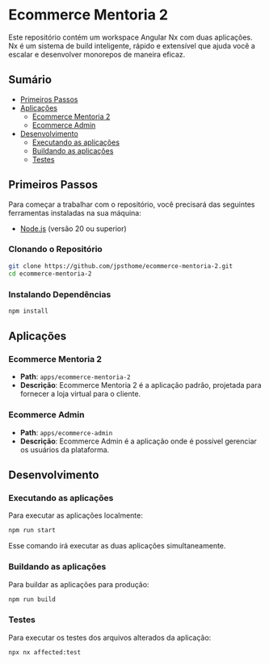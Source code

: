# Ecommerce Mentoria 2

Este repositório contém um workspace Angular Nx com duas aplicações. Nx é um sistema de build inteligente, rápido e extensível que ajuda você a escalar e desenvolver monorepos de maneira eficaz.

## Sumário

- [Primeiros Passos](#primeiros-passos)
- [Aplicações](#aplicações)
    - [Ecommerce Mentoria 2](#ecommerce-mentoria-2)
    - [Ecommerce Admin](#ecommerce-admin)
- [Desenvolvimento](#desenvolvimento)
    - [Executando as aplicações](#executando-as-aplicações)
    - [Buildando as aplicações](#buildando-as-aplicações)
    - [Testes](#testes)

## Primeiros Passos

Para começar a trabalhar com o repositório, você precisará das seguintes ferramentas instaladas na sua máquina:

- [Node.js](https://nodejs.org/) (versão 20 ou superior)

### Clonando o Repositório

```bash
git clone https://github.com/jpsthome/ecommerce-mentoria-2.git
cd ecommerce-mentoria-2
```

### Instalando Dependências

```bash
npm install
```

## Aplicações

### Ecommerce Mentoria 2

- **Path**: `apps/ecommerce-mentoria-2`
- **Descrição**: Ecommerce Mentoria 2 é a aplicação padrão, projetada para fornecer a loja virtual para o cliente.

### Ecommerce Admin

- **Path**: `apps/ecommerce-admin`
- **Descrição**: Ecommerce Admin é a aplicação onde é possível gerenciar os usuários da plataforma.

## Desenvolvimento

### Executando as aplicações

Para executar as aplicações localmente:

```bash
npm run start
```

Esse comando irá executar as duas aplicações simultaneamente.

### Buildando as aplicações

Para buildar as aplicações para produção:

```bash
npm run build
```

### Testes

Para executar os testes dos arquivos alterados da aplicação:

```bash
npx nx affected:test
```

